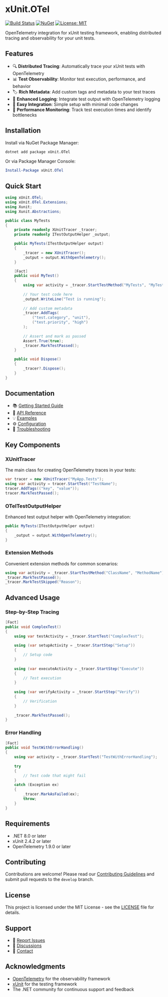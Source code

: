 # xUnit.OTel

[![Build Status](https://github.com/mrviduus/xUnit.OTel/workflows/Build%20and%20Test/badge.svg)](https://github.com/mrviduus/xUnit.OTel/actions)
[![NuGet](https://img.shields.io/nuget/v/xUnit.OTel.svg)](https://www.nuget.org/packages/xUnit.OTel/)
[![License: MIT](https://img.shields.io/badge/License-MIT-yellow.svg)](https://opensource.org/licenses/MIT)

OpenTelemetry integration for xUnit testing framework, enabling distributed tracing and observability for your unit tests.

## Features

- 🔍 **Distributed Tracing**: Automatically trace your xUnit tests with OpenTelemetry
- 📊 **Test Observability**: Monitor test execution, performance, and behavior
- 🏷️ **Rich Metadata**: Add custom tags and metadata to your test traces
- 📝 **Enhanced Logging**: Integrate test output with OpenTelemetry logging
- 🔧 **Easy Integration**: Simple setup with minimal code changes
- 🚀 **Performance Monitoring**: Track test execution times and identify bottlenecks

## Installation

Install via NuGet Package Manager:

```bash
dotnet add package xUnit.OTel
```

Or via Package Manager Console:

```powershell
Install-Package xUnit.OTel
```

## Quick Start

```csharp
using xUnit.OTel;
using xUnit.OTel.Extensions;
using Xunit;
using Xunit.Abstractions;

public class MyTests
{
    private readonly XUnitTracer _tracer;
    private readonly ITestOutputHelper _output;

    public MyTests(ITestOutputHelper output)
    {
        _tracer = new XUnitTracer();
        _output = output.WithOpenTelemetry();
    }

    [Fact]
    public void MyTest()
    {
        using var activity = _tracer.StartTestMethod("MyTests", "MyTest");
        
        // Your test code here
        _output.WriteLine("Test is running");
        
        // Add custom metadata
        _tracer.AddTags(
            ("test.category", "unit"),
            ("test.priority", "high")
        );
        
        // Assert and mark as passed
        Assert.True(true);
        _tracer.MarkTestPassed();
    }

    public void Dispose()
    {
        _tracer?.Dispose();
    }
}
```

## Documentation

- 📚 [Getting Started Guide](docs/getting-started.md)
- 📖 [API Reference](docs/api-reference.md)
- 💡 [Examples](docs/examples.md)
- ⚙️ [Configuration](docs/configuration.md)
- 🔧 [Troubleshooting](docs/troubleshooting.md)

## Key Components

### XUnitTracer
The main class for creating OpenTelemetry traces in your tests:

```csharp
var tracer = new XUnitTracer("MyApp.Tests");
using var activity = tracer.StartTest("TestName");
tracer.AddTags(("key", "value"));
tracer.MarkTestPassed();
```

### OTelTestOutputHelper
Enhanced test output helper with OpenTelemetry integration:

```csharp
public MyTests(ITestOutputHelper output)
{
    _output = output.WithOpenTelemetry();
}
```

### Extension Methods
Convenient extension methods for common scenarios:

```csharp
using var activity = _tracer.StartTestMethod("ClassName", "MethodName");
_tracer.MarkTestPassed();
_tracer.MarkTestSkipped("Reason");
```

## Advanced Usage

### Step-by-Step Tracing

```csharp
[Fact]
public void ComplexTest()
{
    using var testActivity = _tracer.StartTest("ComplexTest");
    
    using (var setupActivity = _tracer.StartStep("Setup"))
    {
        // Setup code
    }
    
    using (var executeActivity = _tracer.StartStep("Execute"))
    {
        // Test execution
    }
    
    using (var verifyActivity = _tracer.StartStep("Verify"))
    {
        // Verification
    }
    
    _tracer.MarkTestPassed();
}
```

### Error Handling

```csharp
[Fact]
public void TestWithErrorHandling()
{
    using var activity = _tracer.StartTest("TestWithErrorHandling");
    
    try
    {
        // Test code that might fail
    }
    catch (Exception ex)
    {
        _tracer.MarkAsFailed(ex);
        throw;
    }
}
```

## Requirements

- .NET 8.0 or later
- xUnit 2.4.2 or later
- OpenTelemetry 1.9.0 or later

## Contributing

Contributions are welcome! Please read our [Contributing Guidelines](CONTRIBUTING.md) and submit pull requests to the `develop` branch.

## License

This project is licensed under the MIT License - see the [LICENSE](LICENSE) file for details.

## Support

- 🐛 [Report Issues](https://github.com/mrviduus/xUnit.OTel/issues)
- 💬 [Discussions](https://github.com/mrviduus/xUnit.OTel/discussions)
- 📧 [Contact](mailto:your.email@example.com)

## Acknowledgments

- [OpenTelemetry](https://opentelemetry.io/) for the observability framework
- [xUnit](https://xunit.net/) for the testing framework
- The .NET community for continuous support and feedback